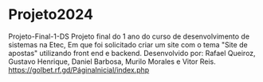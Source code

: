 # Projeto2024
Projeto-Final-1-DS  Projeto final do 1 ano do curso de desenvolvimento de sistemas na Etec, Em que foi solicitado criar um site com o tema "Site de apostas" utilizando front end e backend.  Desenvolvido por: Rafael Queiroz, Gustavo Henrique, Daniel Barbosa, Murilo Morales e Vitor Reis.
https://golbet.rf.gd/PáginaInicial/index.php
